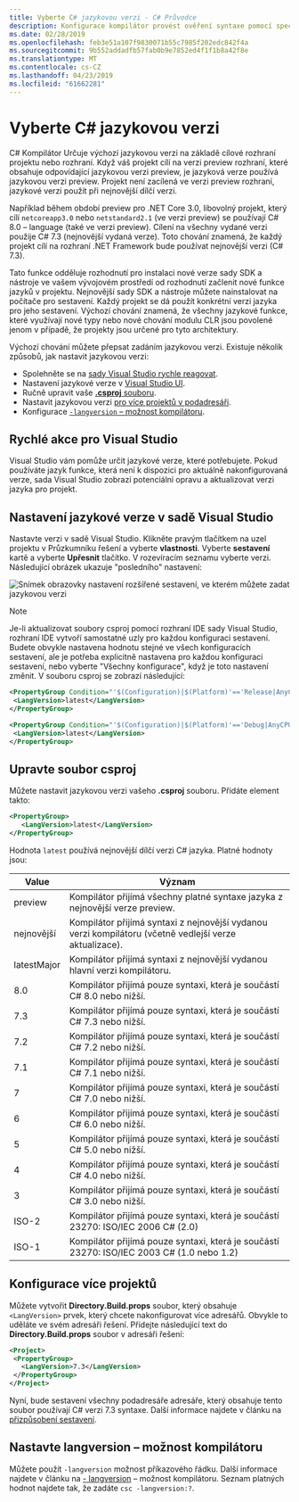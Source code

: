 ```yaml
---
title: Vyberte C# jazykovou verzi - C# Průvodce
description: Konfigurace kompilátor provést ověření syntaxe pomocí specifické verzi kompilátoru
ms.date: 02/28/2019
ms.openlocfilehash: feb3e51a107f9830071b55c7985f202edc842f4a
ms.sourcegitcommit: 9b552addadfb57fab0b9e7852ed4f1f1b8a42f8e
ms.translationtype: MT
ms.contentlocale: cs-CZ
ms.lasthandoff: 04/23/2019
ms.locfileid: "61662281"
---
```

# <a name="select-the-c-language-version"></a>Vyberte C# jazykovou verzi

C# Kompilátor Určuje výchozí jazykovou verzi na základě cílové rozhraní projektu nebo rozhraní. Když váš projekt cílí na verzi preview rozhraní, které obsahuje odpovídající jazykovou verzi preview, je jazyková verze používá jazykovou verzi preview. Projekt není zacílená ve verzi preview rozhraní, jazykové verzi použít při nejnovější dílčí verzi.

Například během období preview pro .NET Core 3.0, libovolný projekt, který cílí `netcoreapp3.0` nebo `netstandard2.1` (ve verzi preview) se používají C# 8.0 – language (také ve verzi preview). Cílení na všechny vydané verzi použije C# 7.3 (nejnovější vydaná verze). Toto chování znamená, že každý projekt cílí na rozhraní .NET Framework bude používat nejnovější verzi (C# 7.3). 

Tato funkce odděluje rozhodnutí pro instalaci nové verze sady SDK a nástroje ve vašem vývojovém prostředí od rozhodnutí začlenit nové funkce jazyků v projektu. Nejnovější sady SDK a nástroje můžete nainstalovat na počítače pro sestavení. Každý projekt se dá použít konkrétní verzi jazyka pro jeho sestavení. Výchozí chování znamená, že všechny jazykové funkce, které využívají nové typy nebo nové chování modulu CLR jsou povolené jenom v případě, že projekty jsou určené pro tyto architektury.

Výchozí chování můžete přepsat zadáním jazykovou verzi. Existuje několik způsobů, jak nastavit jazykovou verzi:

- Spolehněte se na [sady Visual Studio rychle reagovat](#visual-studio-quick-action).
- Nastavení jazykové verze v [Visual Studio UI](#set-the-language-version-in-visual-studio).
- Ručně upravit vaše [ **.csproj** souboru](#edit-the-csproj-file).
- Nastavit jazykovou verzi [pro více projektů v podadresáři](#configure-multiple-projects).
- Konfigurace [ `-langversion` – možnost kompilátoru](#set-the-langversion-compiler-option).

## <a name="visual-studio-quick-action"></a>Rychlé akce pro Visual Studio

Visual Studio vám pomůže určit jazykové verze, které potřebujete. Pokud používáte jazyk funkce, která není k dispozici pro aktuálně nakonfigurovaná verze, sada Visual Studio zobrazí potenciální opravu a aktualizovat verzi jazyka pro projekt.

## <a name="set-the-language-version-in-visual-studio"></a>Nastavení jazykové verze v sadě Visual Studio

Nastavte verzi v sadě Visual Studio. Klikněte pravým tlačítkem na uzel projektu v Průzkumníku řešení a vyberte **vlastnosti**. Vyberte **sestavení** kartě a vyberte **Upřesnit** tlačítko. V rozevíracím seznamu vyberte verzi. Následující obrázek ukazuje "posledního" nastavení:

![Snímek obrazovky nastavení rozšířené sestavení, ve kterém můžete zadat jazykovou verzi](./media/configure-language-version/advanced-build-settings.png)

> [!NOTE]
> Je-li aktualizovat soubory csproj pomocí rozhraní IDE sady Visual Studio, rozhraní IDE vytvoří samostatné uzly pro každou konfiguraci sestavení. Budete obvykle nastavena hodnotu stejné ve všech konfiguracích sestavení, ale je potřeba explicitně nastavena pro každou konfiguraci sestavení, nebo vyberte "Všechny konfigurace", když je toto nastavení změnit. V souboru csproj se zobrazí následující:
>
>```xml
> <PropertyGroup Condition="'$(Configuration)|$(Platform)'=='Release|AnyCPU'">
>  <LangVersion>latest</LangVersion>
></PropertyGroup>
>
> <PropertyGroup Condition="'$(Configuration)|$(Platform)'=='Debug|AnyCPU'">
>  <LangVersion>latest</LangVersion>
> </PropertyGroup>
> ```
>

## <a name="edit-the-csproj-file"></a>Upravte soubor csproj

Můžete nastavit jazykovou verzi vašeho **.csproj** souboru. Přidáte element takto:

```xml
<PropertyGroup>
   <LangVersion>latest</LangVersion>
</PropertyGroup>
```

Hodnota `latest` používá nejnovější dílčí verzi C# jazyka. Platné hodnoty jsou:

|Value|Význam|
|------------|-------------|
|preview|Kompilátor přijímá všechny platné syntaxe jazyka z nejnovější verze preview.|
|nejnovější|Kompilátor přijímá syntaxi z nejnovější vydanou verzi kompilátoru (včetně vedlejší verze aktualizace).|
|latestMajor|Kompilátor přijímá syntaxi z nejnovější vydanou hlavní verzi kompilátoru.|
|8.0|Kompilátor přijímá pouze syntaxi, která je součástí C# 8.0 nebo nižší.|
|7.3|Kompilátor přijímá pouze syntaxi, která je součástí C# 7.3 nebo nižší.|
|7.2|Kompilátor přijímá pouze syntaxi, která je součástí C# 7.2 nebo nižší.|
|7.1|Kompilátor přijímá pouze syntaxi, která je součástí C# 7.1 nebo nižší.|
|7|Kompilátor přijímá pouze syntaxi, která je součástí C# 7.0 nebo nižší.|
|6|Kompilátor přijímá pouze syntaxi, která je součástí C# 6.0 nebo nižší.|
|5|Kompilátor přijímá pouze syntaxi, která je součástí C# 5.0 nebo nižší.|
|4|Kompilátor přijímá pouze syntaxi, která je součástí C# 4.0 nebo nižší.|
|3|Kompilátor přijímá pouze syntaxi, která je součástí C# 3.0 nebo nižší.|
|ISO-2|Kompilátor přijímá pouze syntaxi, která je součástí 23270: ISO/IEC 2006 C# (2.0) |
|ISO-1|Kompilátor přijímá pouze syntaxi, která je součástí 23270: ISO/IEC 2003 C# (1.0 nebo 1.2) |

## <a name="configure-multiple-projects"></a>Konfigurace více projektů

Můžete vytvořit **Directory.Build.props** soubor, který obsahuje `<LangVersion>` prvek, který chcete nakonfigurovat více adresářů. Obvykle to uděláte ve svém adresáři řešení. Přidejte následující text do **Directory.Build.props** soubor v adresáři řešení:

```xml
<Project>
 <PropertyGroup>
   <LangVersion>7.3</LangVersion>
 </PropertyGroup>
</Project>
```

Nyní, bude sestavení všechny podadresáře adresáře, který obsahuje tento soubor používají C# verzi 7.3 syntaxe. Další informace najdete v článku na [přizpůsobení sestavení](/visualstudio/msbuild/customize-your-build).

## <a name="set-the-langversion-compiler-option"></a>Nastavte langversion – možnost kompilátoru

Můžete použít `-langversion` možnost příkazového řádku. Další informace najdete v článku na [- langversion](../language-reference/compiler-options/langversion-compiler-option.md) – možnost kompilátoru. Seznam platných hodnot najdete tak, že zadáte `csc -langversion:?`.

